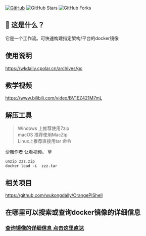 [![GitHub](https://img.shields.io/github/license/wukongdaily/DockerTarBuilder.svg?label=LICENSE&logo=github&logoColor=%20)](https://github.com/wukongdaily/DockerTarBuilder/blob/master/LICENSE)
![GitHub Stars](https://img.shields.io/github/stars/wukongdaily/DockerTarBuilder.svg?style=flat&logo=appveyor&label=Stars&logo=github)
![GitHub Forks](https://img.shields.io/github/forks/wukongdaily/DockerTarBuilder.svg?style=flat&logo=appveyor&label=Forks&logo=github)

## 🤔 这是什么？
它是一个工作流。可快速构建指定架构/平台的docker镜像

## 使用说明
https://wkdaily.cpolar.cn/archives/gc
## 教学视频
https://www.bilibili.com/video/BV1EZ421M7mL
## 解压工具
> Windows 上推荐使用7zip<br>
> macOS 推荐使用MacZip<br>
> Linux上推荐直接用tar 命令

沙雕作者 让看视频。 草

```
unzip zzz.zip
docker load -i  zzz.tar
```


## 相关项目
https://github.com/wukongdaily/OrangePiShell
## 在哪里可以搜索或查询docker镜像的详细信息
### [查询镜像的详细信息 点击这里直达](https://docker.fxxk.dedyn.io/)

